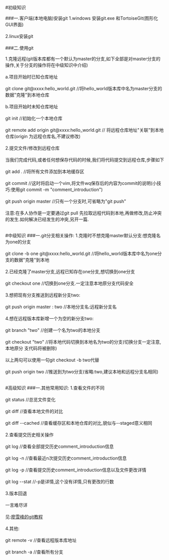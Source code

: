 #初级知识

###一.客户端(本地电脑)安装git
1.windows 安装git.exe 和TortoiseGit(图形化GUI界面)<br><br>
2.linux安装git<br><br>
###二.使用git

1.克隆远程(git版本库都有一个默认为master的分支,如下全部是对master分支的操作,关于分支的操作将在中级知识中介绍)<br><br>
a.项目开始时已知仓库地址<br><br>
git clone git@xxxx:hello_world.git //将hello_world版本库中名为master分支的数据"克隆"到本地仓库<br><br>
b.项目开始时未知仓库地址<br><br>
git init //初始化一个本地仓库<br><br>
git remote add origin git@xxxx:hello_world.git  // 将远程仓库地址"关联"到本地仓库(origin 为远程仓库名,不建议修改)<br><br>
2.提交文件/修改到远程仓库<br><br>
当我们完成代码,或者任何想保存代码的时候,我们将代码提交到远程仓库,步骤如下<br><br>
git add . //将所有文件添加到本地缓存区<br><br>
git commit //这时将启动一个vim,将文件wq保存后的内容为commit的说明(小技巧:使用git commit -m "comment_introduction")<br><br>
git push origin master //只有一个分支时,可省略为"git push"<br><br>
注意:在多人协作是一定要通过git pull 先拉取远程代码到本地,再做修改,防止冲突的发生.如何解决已经发生的冲突,另开一篇.<br><br>


#中级知识
###一.git分支相关操作:
1.克隆时不想克隆master默认分支:想克隆名为one的分支<br><br>
git clone -b one git@xxxx:hello_world.git //将hello_world版本库中名为one分支的数据"克隆"到本地<br><br>
2.已经克隆了master分支,远程已知存在one分支,想切换到one分支<br><br>
git checkout one //切换到one分支.一定注意本地原分支代码安全<br><br>
3.想把现有分支推送到远程新分支two:<br><br>
git push origin master : two //本地分支名:远程新分支名<br><br>
4.想在远程版本库新增一个为空的新分支two:<br><br>
git branch "two" //创建一个名为two的本地分支<br><br>
git checkout "two"  //将本地代码切换到本地名为two的分支(切换分支一定注意,本地原分		支代码将被删除)<br><br>
以上两句可以使用一句git checkout -b two代替<br><br>
git push origin two //推送到为two分支(省略:two,建议本地和远程分支名相同)<br><br>

#高级知识
###一.其他常用知识:
1.查看文件的不同<br><br>
git status //总览文件变化<br><br>
git diff //查看本地文件的对比<br><br>
git diff --cached //查看缓存区和本地仓库的对比,貌似与--staged意义相同<br><br>
2.查看提交历史相关操作<br><br>
git log //查看全部提交历史comment_introduction信息<br><br>
git log -n //查看最近n次提交历史comment_introduction信息<br><br>
git log -p //查看提交历史comment_introduction信息以及文件更改详情<br><br>
git log --stat //-p是详情,这个没有详情,只有更改的行数<br><br>
3.版本回退<br><br>
一言难尽详<br><br>见:<a href = "http://www.liaoxuefeng.com/wiki/0013739516305929606dd18361248578c67b8067c8c017b000/0013744142037508cf42e51debf49668810645e02887691000">廖雪峰的git教程</a><br><br>
4.其他:<br><br>
git remote -v //查看远程版本库地址<br><br>
git branch -a //查看所有分支<br><br>





